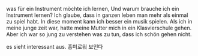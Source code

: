 was für ein Instrument möchte ich lernen, Und warum brauche ich ein Instrument lernen? Ich glaube, dass in ganzen leben man mehr als einmal zu spiel habt. In diese moment kann ich besser ein musik spielen. Als ich in meine junge zeit war, hatte meine Mutter mich in ein Klasvierschule gehen. Aber ich war so jung zu verstehen was zu tun, dass ich schön gehen nicht.



es sieht interessant aus. 흥미로워 보인다
